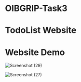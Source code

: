 # OIBGRIP-Task3

# TodoList Website

# Website Demo
![Screenshot (29)](https://user-images.githubusercontent.com/113169904/200051850-58a93f79-3458-494a-ba1f-e9f686ba78e5.png)

![Screenshot (27)](https://user-images.githubusercontent.com/113169904/200052249-6c588ecc-dc56-4ee2-a7b7-a73a9d63677f.png)
